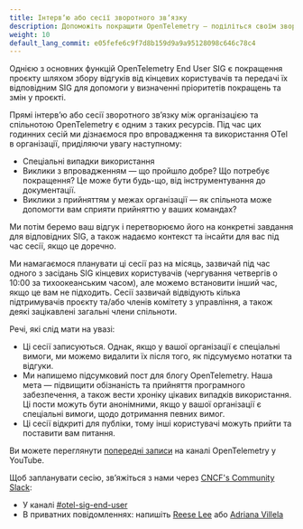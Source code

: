 ```yaml
---
title: Інтервʼю або сесії зворотного звʼязку
description: Допоможіть покращити OpenTelemetry — поділіться своїм зворотним звʼязком безпосередньо з нами!
weight: 10
default_lang_commit: e05fefe6c9f7d8b159d9a9a95128098c646c78c4
---
```


Однією з основних функцій OpenTelemetry End User SIG є покращення проєкту шляхом збору відгуків від кінцевих користувачів та передачі їх відповідним SIG для допомоги у визначенні пріоритетів покращень та змін у проєкті.

Прямі інтервʼю або сесії зворотного звʼязку між організацією та спільнотою OpenTelemetry є одним з таких ресурсів. Під час цих годинних сесій ми дізнаємося про впровадження та використання OTel в організації, приділяючи увагу наступному:

- Спеціальні випадки використання
- Виклики з впровадженням — що пройшло добре? Що потребує покращення? Це може бути будь-що, від інструментування до документації.
- Виклики з прийняттям у межах організації — як спільнота може допомогти вам сприяти прийняттю у ваших командах?

Ми потім беремо ваш відгук і перетворюємо його на конкретні завдання для відповідних SIG, а також надаємо контекст та інсайти для вас під час сесії, якщо це доречно.

Ми намагаємося планувати ці сесії раз на місяць, зазвичай під час одного з засідань SIG кінцевих користувачів (чергування четвергів о 10:00 за тихоокеанським часом), але можемо встановити інший час, якщо це вам не підходить. Сесії зазвичай відвідують кілька підтримувачів проєкту та/або членів комітету з управління, а також деякі зацікавлені загальні члени спільноти.

Речі, які слід мати на увазі:

- Ці сесії записуються. Однак, якщо у вашої організації є спеціальні вимоги, ми можемо видалити їх після того, як підсумуємо нотатки та відгуки.
- Ми напишемо підсумковий пост для блогу OpenTelemetry. Наша мета — підвищити обізнаність та прийняття програмного забезпечення, а також вести хроніку цікавих випадків використання. Ці пости можуть бути анонімними, якщо у вашої організації є спеціальні вимоги, щодо дотримання певних вимог.
- Ці сесії відкриті для публіки, тому інші користувачі можуть прийти та поставити вам питання.

Ви можете переглянути [попередні записи](https://www.youtube.com/playlist?list=PLVYDBkQ1TdywIl9xKEo5_u7zlwY38dW43) на каналі OpenTelemetry у YouTube.

Щоб запланувати сесію, звʼяжіться з нами через [CNCF's Community Slack](https://communityinviter.com/apps/cloud-native/cncf):

- У каналі [#otel-sig-end-user](https://cloud-native.slack.com/archives/C01RT3MSWGZ)
- В приватних повідомленнях: напишіть [Reese Lee](https://cloud-native.slack.com/team/U03UARAJ405) або [Adriana Villela](https://cloud-native.slack.com/team/U02EUCBFK8A)
